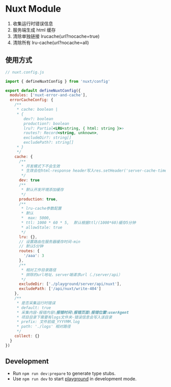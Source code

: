 # Nuxt Module

1. 收集运行时错误信息
2. 服务端生成 html 缓存
3. 清除单独链接 lrucache(url?nocache=true)
4. 清除所有 lru-cache(url?nocache=all)

## 使用方式

```js
// nuxt.config.js

import { defineNuxtConfig } from 'nuxt/config'

export default defineNuxtConfig({
  modules: ['nuxt-error-and-cache'],
  errorCacheConfig: {
    /**
     * cache: boolean | 
     * {
        dev?: boolean
        production?: boolean
        lru?: Partial<LRU<string, { html: string }>>
        routes?: Record<string, unknown>,
        excludeDir?: string[]
        excludePath?: string[]
     * }
     */
    cache: {
      /**
       * 开发模式下不会生效
       * 生效会在html-response header写入res.setHeader('server-cache-times', timer)
       */
      dev: true
      /**
       * 默认开发环境添加缓存
       */
      production: true,
      /**
       * lru-cache参数配置
       * 默认
       *  max: 5000,
       * ttl: 1000 * 60 * 5,  默认根据ttl/(1000*60)缓存5分钟
       * allowStale: true
       */
      lru: {},
      // 设置路由在服务器缓存时间-min
      // 默认5分钟
      routes: {
        '/aaa': 3
      },
      /**
       * 相对工作目录路径
       * 排除的url地址、server端请求url（./server/api）
       */
      excludeDir: ['./playground/server/api/nuxt'],
      excludePath: ['/api/nuxt/write-404']
    },
    /**
     * 是否采集运行时错误
     * default: true
     * 采集内容-报错内容\报错时间\报错页面\报错位置\userAgent
     * 项目目录下需要有logs文件夹-错误信息会写入该目录
     * prefix: 文件前缀_YYYYMM.log
     * path: './logs' 相对路径
     */
    collect: {}
  }
})
```

## Development

- Run `npm run dev:prepare` to generate type stubs.
- Use `npm run dev` to start [playground](./playground) in development mode.

